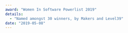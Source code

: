 ```yaml
---
award: "Women In Software Powerlist 2019"
details:
  - "Named amongst 30 winners, by Makers and Level39"
date: "2019-05-08"
---
```

